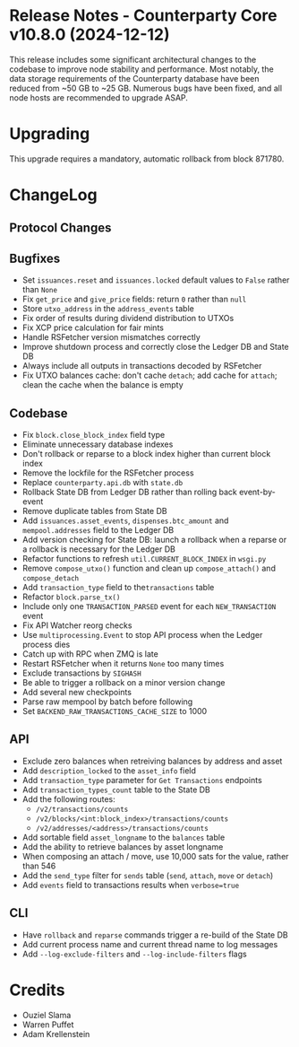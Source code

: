# Release Notes - Counterparty Core v10.8.0 (2024-12-12)

This release includes some significant architectural changes to the codebase to improve node stability and performance. Most notably, the data storage requirements of the Counterparty database have been reduced from ~50 GB to ~25 GB. Numerous bugs have been fixed, and all node hosts are recommended to upgrade ASAP.


# Upgrading

This upgrade requires a mandatory, automatic rollback from block 871780.


# ChangeLog

## Protocol Changes

## Bugfixes

- Set `issuances.reset` and `issuances.locked` default values to `False` rather than `None`
- Fix `get_price` and `give_price` fields: return `0` rather than `null`
- Store `utxo_address` in the `address_events` table
- Fix order of results during dividend distribution to UTXOs
- Fix XCP price calculation for fair mints
- Handle RSFetcher version mismatches correctly
- Improve shutdown process and correctly close the Ledger DB and State DB
- Always include all outputs in transactions decoded by RSFetcher
- Fix UTXO balances cache: don't cache `detach`; add cache for `attach`; clean the cache when the balance is empty

## Codebase

- Fix `block.close_block_index` field type
- Eliminate unnecessary database indexes
- Don't rollback or reparse to a block index higher than current block index
- Remove the lockfile for the RSFetcher process
- Replace `counterparty.api.db` with `state.db`
- Rollback State DB from Ledger DB rather than rolling back event-by-event
- Remove duplicate tables from State DB
- Add `issuances.asset_events`, `dispenses.btc_amount` and `mempool.addresses` field to the Ledger DB
- Add version checking for State DB: launch a rollback when a reparse or a rollback is necessary for the Ledger DB
- Refactor functions to refresh `util.CURRENT_BLOCK_INDEX` in `wsgi.py`
- Remove `compose_utxo()` function and clean up `compose_attach()` and `compose_detach`
- Add `transaction_type` field to the`transactions` table
- Refactor `block.parse_tx()`
- Include only one `TRANSACTION_PARSED` event for each `NEW_TRANSACTION` event
- Fix API Watcher reorg checks
- Use `multiprocessing.Event` to stop API process when the Ledger process dies
- Catch up with RPC when ZMQ is late
- Restart RSFetcher when it returns `None` too many times
- Exclude transactions by `SIGHASH`
- Be able to trigger a rollback on a minor version change
- Add several new checkpoints
- Parse raw mempool by batch before following
- Set `BACKEND_RAW_TRANSACTIONS_CACHE_SIZE` to 1000

## API

- Exclude zero balances when retreiving balances by address and asset
- Add `description_locked` to the `asset_info` field
- Add `transaction_type` parameter for `Get Transactions` endpoints
- Add `transaction_types_count` table to the State DB
- Add the following routes:
    - `/v2/transactions/counts`
    - `/v2/blocks/<int:block_index>/transactions/counts`
    - `/v2/addresses/<address>/transactions/counts`
- Add sortable field `asset_longname` to the `balances` table
- Add the ability to retrieve balances by asset longname
- When composing an attach / move, use 10,000 sats for the value, rather than 546
- Add the `send_type` filter for `sends` table (`send`, `attach`, `move` or `detach`)
- Add `events` field to transactions results when `verbose=true`

## CLI

- Have `rollback` and `reparse` commands trigger a re-build of the State DB
- Add current process name and current thread name to log messages
- Add `--log-exclude-filters` and `--log-include-filters` flags


# Credits

- Ouziel Slama
- Warren Puffet
- Adam Krellenstein
